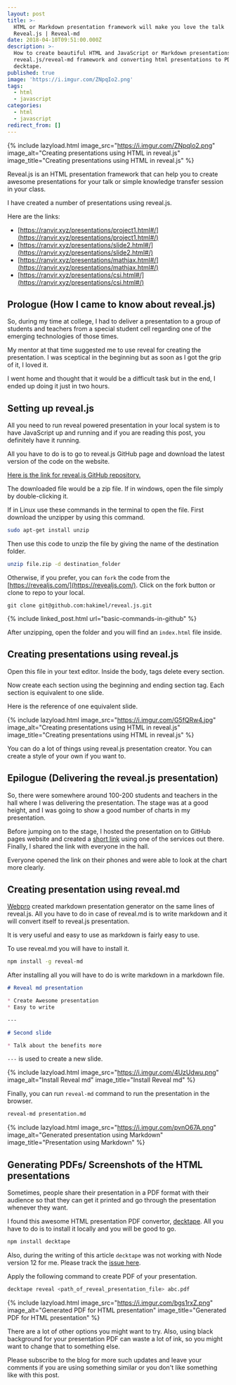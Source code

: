 ```yaml
---
layout: post
title: >-
  HTML or Markdown presentation framework will make you love the talk |
  Reveal.js | Reveal-md
date: 2018-04-10T09:51:00.000Z
description: >-
  How to create beautiful HTML and JavaScript or Markdown presentations using
  reveal.js/reveal-md framework and converting html presentations to PDFs using
  decktape.
published: true
image: 'https://i.imgur.com/ZNpqIo2.png'
tags:
  - html
  - javascript
categories:
  - html
  - javascript
redirect_from: []
---
```

{% include lazyload.html image_src="https://i.imgur.com/ZNpqIo2.png" image_alt="Creating presentations using HTML in reveal.js" image_title="Creating presentations using HTML in reveal.js" %}

Reveal.js is an HTML presentation framework that can help you to create awesome presentations for your talk or simple knowledge transfer session in your class.

I have created a number of presentations using reveal.js.

Here are the links:

* [https://ranvir.xyz/presentations/project1.html#/](https://ranvir.xyz/presentations/project1.html#/)
* [https://ranvir.xyz/presentations/slide2.html#/](https://ranvir.xyz/presentations/slide2.html#/)
* [https://ranvir.xyz/presentations/mathjax.html#/](https://ranvir.xyz/presentations/mathjax.html#/)
* [https://ranvir.xyz/presentations/csi.html#/](https://ranvir.xyz/presentations/csi.html#/)

## Prologue (How I came to know about reveal.js)

So, during my time at college, I had to deliver a presentation to a group of students and teachers from a special student cell regarding one of the emerging technologies of those times.

My mentor at that time suggested me to use reveal for creating the presentation. I was sceptical in the beginning but as soon as I got the grip of it, I loved it. 

I went home and thought that it would be a difficult task but in the end, I ended up doing it just in two hours.

## Setting up reveal.js

All you need to run reveal powered presentation in your local system is to have JavaScript up and running and if you are reading this post, you definitely have it running.

All you have to do is to go to reveal.js GitHub page and download the latest version of the code on the website.

[Here is the link for reveal.js GitHub repository.](https://github.com/hakimel/reveal.js/)

The downloaded file would be a zip file. If in windows, open the file simply by double-clicking it.

If in Linux use these commands in the terminal to open the file. First download the unzipper by using this command.

```bash
sudo apt-get install unzip
```

Then use this code to unzip the file by giving the name of the destination folder.

```bash
unzip file.zip -d destination_folder
```

Otherwise, if you prefer, you can `fork` the code from the [https://revealjs.com/](https://revealjs.com/). Click on the fork button or clone to repo to your local.

```shell
git clone git@github.com:hakimel/reveal.js.git
```

{% include linked_post.html url="basic-commands-in-github" %}

After unzipping, open the folder and you will find an `index.html` file inside.

## Creating presentations using reveal.js

Open this file in your text editor. Inside the body, tags delete every section.

Now create each section using the beginning and ending section tag. Each section is equivalent to one slide.

Here is the reference of one equivalent slide.

<script src="https://gist.github.com/singh1114/47444f83e62a50160d78791720c461c6.js"></script>

{% include lazyload.html image_src="https://i.imgur.com/G5fQRw4.jpg" image_alt="Creating presentations using HTML in reveal.js" image_title="Creating presentations using HTML in reveal.js" %}

You can do a lot of things using reveal.js presentation creator. You can create a style of your own if you want to.

## Epilogue (Delivering the reveal.js presentation)

So, there were somewhere around 100-200 students and teachers in the hall where I was delivering the presentation. The stage was at a good height, and I was going to show a good number of charts in my presentation.

Before jumping on to the stage, I hosted the presentation on to GitHub pages website and created a [short link](https://tinyurl.com/) using one of the services out there. Finally, I shared the link with everyone in the hall.

Everyone opened the link on their phones and were able to look at the chart more clearly.

## Creating presentation using reveal.md

[Webpro](https://github.com/webpro/reveal-md) created markdown presentation generator on the same lines of reveal.js. All you have to do in case of reveal.md is to write markdown and it will convert itself to reveal.js presentation.

It is very useful and easy to use as markdown is fairly easy to use.

To use reveal.md you will have to install it.

```bash
npm install -g reveal-md
```

After installing all you will have to do is write markdown in a markdown file.

```markdown
# Reveal md presentation

* Create Awesome presentation
* Easy to write

---

# Second slide

* Talk about the benefits more
```

`---` is used to create a new slide.

{% include lazyload.html image_src="https://i.imgur.com/4UzUdwu.png" image_alt="Install Reveal md" image_title="Install Reveal md" %}

Finally, you can run `reveal-md` command to run the presentation in the browser.

```bash
reveal-md presentation.md
```

{% include lazyload.html image_src="https://i.imgur.com/pvnO67A.png" image_alt="Generated presentation using Markdown" image_title="Presentation using Markdown" %}

## Generating PDFs/ Screenshots of the HTML presentations

Sometimes, people share their presentation in a PDF format with their audience so that they can get it printed and go through the presentation whenever they want.

I found this awesome HTML presentation PDF convertor, [decktape](https://github.com/astefanutti/decktape/). All you have to do is to install it locally and you will be good to go.

```bash
npm install decktape
```

Also, during the writing of this article `decktape` was not working with Node version 12 for me. Please track the [issue here](https://github.com/astefanutti/decktape/issues/201).

Apply the following command to create PDF of your presentation.

```bash
decktape reveal <path_of_reveal_presentation_file> abc.pdf
```

{% include lazyload.html image_src="https://i.imgur.com/bgs1rxZ.png" image_alt="Generated PDF for HTML presentation" image_title="Generated PDF for HTML presentation" %}

There are a lot of other options you might want to try. Also, using black background for your presentation PDF can waste a lot of ink, so you might want to change that to something else.

Please subscribe to the blog for more such updates and leave your comments if you are using something similar or you don't like something like with this post.
